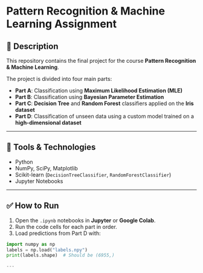 # Pattern Recognition & Machine Learning Assignment

## 📌 Description

This repository contains the final project for the course **Pattern Recognition & Machine Learning**.

The project is divided into four main parts:
- **Part A**: Classification using **Maximum Likelihood Estimation (MLE)**
- **Part B**: Classification using **Bayesian Parameter Estimation**
- **Part C**: **Decision Tree** and **Random Forest** classifiers applied on the **Iris dataset**
- **Part D**: Classification of unseen data using a custom model trained on a **high-dimensional dataset**

---

## 🧠 Tools & Technologies

- Python
- NumPy, SciPy, Matplotlib
- Scikit-learn (`DecisionTreeClassifier`, `RandomForestClassifier`)
- Jupyter Notebooks

---

## ✅ How to Run

1. Open the `.ipynb` notebooks in **Jupyter** or **Google Colab**.
2. Run the code cells for each part in order.
3. Load predictions from Part D with:

```python
import numpy as np
labels = np.load("labels.npy")
print(labels.shape)  # Should be (6955,)

---

